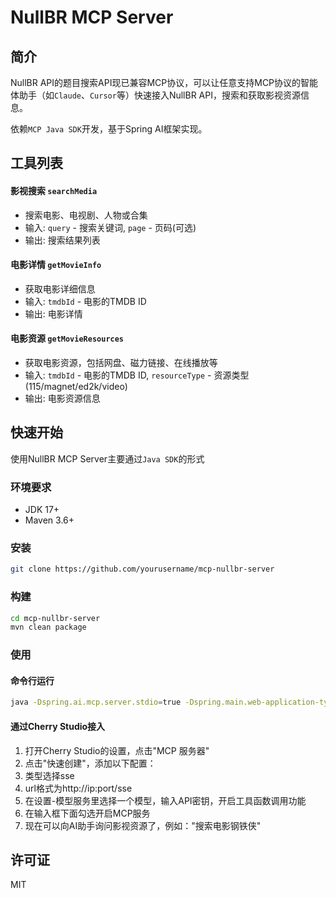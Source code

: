 # NullBR MCP Server

## 简介

NullBR API的题目搜索API现已兼容MCP协议，可以让任意支持MCP协议的智能体助手（如`Claude`、`Cursor`等）快速接入NullBR API，搜索和获取影视资源信息。

依赖`MCP Java SDK`开发，基于Spring AI框架实现。

## 工具列表

#### 影视搜索 `searchMedia`

* 搜索电影、电视剧、人物或合集
* 输入: `query` - 搜索关键词, `page` - 页码(可选)
* 输出: 搜索结果列表

#### 电影详情 `getMovieInfo`

* 获取电影详细信息
* 输入: `tmdbId` - 电影的TMDB ID
* 输出: 电影详情

#### 电影资源 `getMovieResources`

* 获取电影资源，包括网盘、磁力链接、在线播放等
* 输入: `tmdbId` - 电影的TMDB ID, `resourceType` - 资源类型(115/magnet/ed2k/video)
* 输出: 电影资源信息

## 快速开始

使用NullBR MCP Server主要通过`Java SDK`的形式

### 环境要求

- JDK 17+
- Maven 3.6+

### 安装

```bash
git clone https://github.com/yourusername/mcp-nullbr-server
```

### 构建

```bash
cd mcp-nullbr-server
mvn clean package
```

### 使用

#### 命令行运行

```bash
java -Dspring.ai.mcp.server.stdio=true -Dspring.main.web-application-type=none -jar target/mcp-nullbr-server-0.0.1-SNAPSHOT.jar
```

#### 通过Cherry Studio接入

1. 打开Cherry Studio的设置，点击"MCP 服务器"
2. 点击"快速创建"，添加以下配置：
3. 类型选择sse
4. url格式为http://ip:port/sse
5. 在设置-模型服务里选择一个模型，输入API密钥，开启工具函数调用功能
6. 在输入框下面勾选开启MCP服务
7. 现在可以向AI助手询问影视资源了，例如："搜索电影钢铁侠"


## 许可证

MIT 
